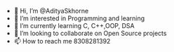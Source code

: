 - 👋 Hi, I’m @AdityaSkhorne
- 👀 I’m interested in Programming and learning 
- 🌱 I’m currently learning C, C++,OOP, DSA
- 💞️ I’m looking to collaborate on Open Source projects 
- 📫 How to reach me 8308281392

<!---
AdityaSkhorne/AdityaSkhorne is a ✨ special ✨ repository because its `README.md` (this file) appears on your GitHub profile.
You can click the Preview link to take a look at your changes.
--->
